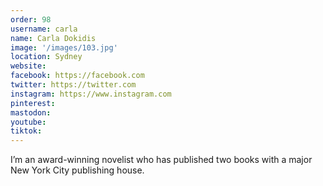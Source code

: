 ```yaml
---
order: 98
username: carla
name: Carla Dokidis
image: '/images/103.jpg'
location: Sydney
website:
facebook: https://facebook.com
twitter: https://twitter.com
instagram: https://www.instagram.com
pinterest:
mastodon:
youtube:
tiktok:
---
```

I’m an award-winning novelist who has published two books with a major New York City publishing house.